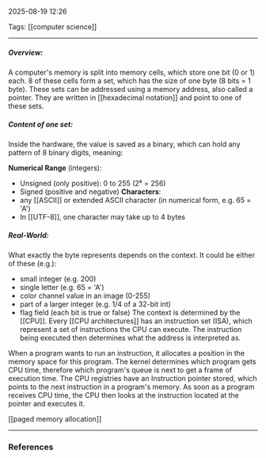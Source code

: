 2025-08-19 12:26

Tags: [[computer science]]

------------------------------------------------

##### Overview:
A computer's memory is split into memory cells, which store one bit (0 or 1) each. 8 of these cells form a set, which has the size of one byte (8 bits = 1 byte).
These sets can be addressed using a memory address, also called a pointer. They are written in [[hexadecimal notation]] and point to one of these sets. 


##### Content of one set:
Inside the hardware, the value is saved as a binary, which can hold any pattern of 8 binary digits, meaning:

**Numerical Range** (integers):
- Unsigned (only positive): 0 to 255 (2⁸ = 256)
- Signed (positive and negative)
**Characters**:
- any [[ASCII]] or extended ASCII character (in numerical form, e.g. 65 = 'A')
- In [[UTF-8]], one character may take up to 4 bytes

##### Real-World:
What exactly the byte represents depends on the context. It could be either of these (e.g.):
- small integer (e.g. 200)
- single letter (e.g. 65 = 'A')
- color channel value in an image (0-255)
- part of a larger integer (e.g. 1/4 of a 32-bit int)
- flag field (each bit is true or false)
The context is determined by the [[CPU]]. Every [[CPU architectures]] has an instruction set (ISA), which represent a set of instructions the CPU can execute. 
The instruction being executed then determines what the address is interpreted as. 

When a program wants to run an instruction, it allocates a position in the memory space for this program. The kernel determines which program gets CPU time, therefore which program's queue is next to get a frame of execution time. The CPU registries have an Instruction pointer stored, which points to the next instruction in a program's memory. As soon as a program receives CPU time, the CPU then looks at the instruction located at the pointer and executes it.

 [[paged memory allocation]]

------------------------------------------------------
### References